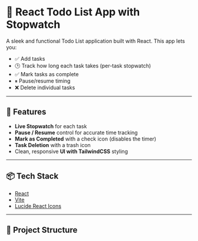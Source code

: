 # 📝 React Todo List App with Stopwatch

A sleek and functional Todo List application built with React. This app lets you:

- ✅ Add tasks
- 🕒 Track how long each task takes (per-task stopwatch)
- ✅ Mark tasks as complete
- ⏸ Pause/resume timing
- ❌ Delete individual tasks

---

## 🚀 Features

- **Live Stopwatch** for each task
- **Pause / Resume** control for accurate time tracking
- **Mark as Completed** with a check icon (disables the timer)
- **Task Deletion** with a trash icon
- Clean, responsive **UI with TailwindCSS** styling

---

## 📦 Tech Stack

- [React](https://reactjs.org/)
- [Vite](https://vitejs.dev/)
- [Lucide React Icons](https://lucide.dev/)

---

## 📂 Project Structure


